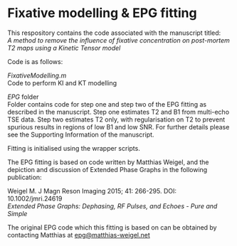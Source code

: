 # Fixative modelling & EPG fitting
This respository contains the code associated with the manuscript titled:\
*A method to remove the influence of fixative concentration on post-mortem T2 maps using a Kinetic Tensor model*

Code is as follows:

*FixativeModelling.m*\
Code to perform KI and KT modelling

*EPG* folder\
Folder contains code for step one and step two of the EPG fitting as described in the manuscript. Step one estimates T2 and B1 from multi-echo TSE data. Step two estimates T2 only, with regularisation on T2 to prevent spurious results in regions of low B1 and low SNR. For further details please see the Supporting Information of the manuscript.

Fitting is initialised using the wrapper scripts.

The EPG fitting is based on code written by Matthias Weigel, and the depiction and discussion of Extended Phase Graphs in the following publication:

Weigel M. J Magn Reson Imaging 2015; 41: 266-295. DOI: 10.1002/jmri.24619\
*Extended Phase Graphs: Dephasing, RF Pulses, and Echoes - Pure and Simple*

The original EPG code which this fitting is based on can be obtained by contacting Matthias at epg@matthias-weigel.net
                                                                                                                           
